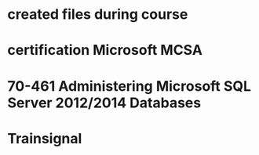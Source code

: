 # created files during course
# certification Microsoft MCSA
# 70-461 Administering Microsoft SQL Server 2012/2014 Databases
# Trainsignal
